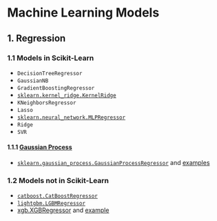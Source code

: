 # Machine Learning Models

## 1. Regression

### 1.1 Models in Scikit-Learn

- `DecisionTreeRegressor`
- `GaussianNB`
- `GradientBoostingRegressor`
- [`sklearn.kernel_ridge.KernelRidge`](https://scikit-learn.org/stable/modules/generated/sklearn.kernel_ridge.KernelRidge.html)
- `KNeighborsRegressor`
- `Lasso`
- [`sklearn.neural_network.MLPRegressor`](https://scikit-learn.org/stable/modules/generated/sklearn.neural_network.MLPRegressor.html)
- `Ridge`
- `SVR`

#### 1.1.1 [Gaussian Process](https://scikit-learn.org/stable/modules/gaussian_process.html)

- [`sklearn.gaussian_process.GaussianProcessRegressor`](https://scikit-learn.org/stable/modules/generated/sklearn.gaussian_process.GaussianProcessRegressor.html) and [examples](https://scikit-learn.org/stable/auto_examples/gaussian_process/plot_gpr_noisy_targets.html)

### 1.2 Models not in Scikit-Learn

- [`catboost.CatBoostRegressor`](https://catboost.ai/docs/concepts/python-quickstart.html)
- [`lightgbm.LGBMRegressor`](https://lightgbm.readthedocs.io/en/latest/pythonapi/lightgbm.LGBMRegressor.html)
- [xgb.XGBRegressor](https://github.com/dmlc/xgboost/blob/master/demo/guide-python/cross_validation.py)
  and [example](https://machinelearningmastery.com/develop-first-xgboost-model-python-scikit-learn/)
